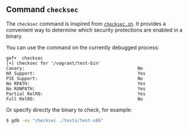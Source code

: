 ## Command `checksec` ##

The `checksec` command is inspired from
[`checksec.sh`](https://www.trapkit.de/tools/checksec.html). It provides a
convenient way to determine which security protections are enabled in a binary.

You can use the command on the currently debugged process:
```
gef➤  checksec
[+] checksec for '/vagrant/test-bin'
Canary:                                           No
NX Support:                                       Yes
PIE Support:                                      No
No RPATH:                                         Yes
No RUNPATH:                                       Yes
Partial RelRO:                                    Yes
Full RelRO:                                       No
```

Or specify directly the binary to check, for example:

```bash
$ gdb -ex "checksec ./tests/test-x86"
```
